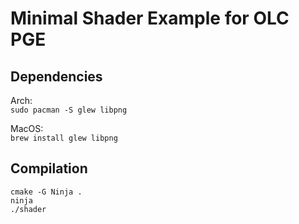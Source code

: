 # Minimal Shader Example for OLC PGE

## Dependencies
Arch:  
`sudo pacman -S glew libpng`
  
MacOS:  
`brew install glew libpng`  

## Compilation
`cmake -G Ninja .`  
`ninja`  
`./shader`  